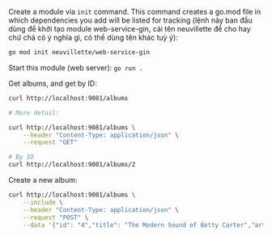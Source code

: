 Create a module via `init` command. This command creates a go.mod file in which dependencies you add will be listed for tracking (lệnh này ban đầu dùng để khởi tạo module web-service-gin, cái tên neuvillette để cho hay chứ chả có ý nghĩa gì, có thể dùng tên khác tuỳ ý):

```bash
go mod init neuvillette/web-service-gin
```

Start this module (web server): `go run .`

Get albums, and get by ID:

```bash
curl http://localhost:9081/albums

# More detail:

curl http://localhost:9081/albums \
    --header "Content-Type: application/json" \
    --request "GET"

# By ID
curl http://localhost:9081/albums/2
```

Create a new album:

```bash
curl http://localhost:9081/albums \
    --include \
    --header "Content-Type: application/json" \
    --request "POST" \
    --data '{"id": "4","title": "The Modern Sound of Betty Carter","artist": "Betty Carter","price": 49.99}'
```